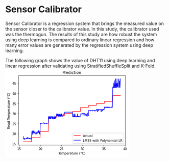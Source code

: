 # Sensor Calibrator

Sensor Calibrator is a regression system that brings the measured value on the sensor closer to the calibrator value. In this study, the calibrator used was the thermogun. The results of this study are how robust the system using deep learning is compared to ordinary linear regression and how many error values are generated by the regression system using deep learning.

The following graph shows the value of DHT11 using deep learning and linear regression after validating using StratifiedShuffleSplit and K-Fold.
![LM35](https://github.com/yafiarkan/sensor-calibrator/blob/main/LM35.png)


